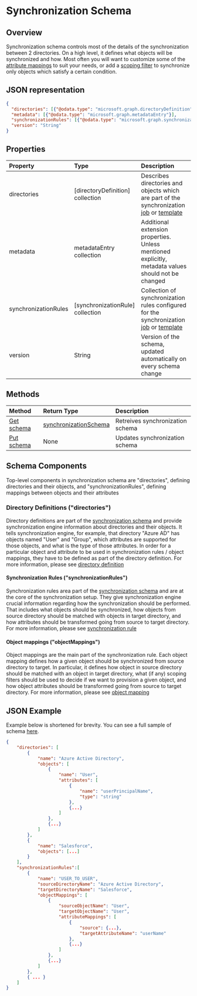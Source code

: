 # Synchronization Schema

## Overview

Synchronization schema controls most of the details of the synchronization between 2 directories. On a high level, it defines what objects will be synchronized and how. Most often you will want to customize some of the [attribute mappings](synchronization-attributeMapping.md) to suit your needs, or add a [scoping filter](synchronization-scopingFilter,md) to synchronize only objects which satisfy a certain condition.

## JSON representation

```json
{
  "directories": [{"@odata.type": "microsoft.graph.directoryDefinition"}],
  "metadata": [{"@odata.type": "microsoft.graph.metadataEntry"}],
  "synchronizationRules": [{"@odata.type": "microsoft.graph.synchronizationRule"}],
  "version": "String"
}
```

## Properties

| Property      | Type      | Description    |
|:--------------|:----------|:---------------|
|directories            |[directoryDefinition] collection   |Describes directories and objects which are part of the synchronization [job](#synchronization-job.md) or [template](#synchronization-template.md) |
|metadata               |metadataEntry collection           |Additional extension properties. Unless mentioned explicitly, metadata values should not be changed|
|synchronizationRules   |[synchronizationRule] collection   |Collection of synchronization rules configured for the synchronization [job](#synchronization-job.md) or [template](#synchronization-template.md) |
|version                |String                             |Version of the schema, updated automatically on every schema change|

## Methods

| Method        | Return Type               | Description                  |
|:--------------|:--------------------------|:-----------------------------|
|[Get schema](synchronization-schema-get.md)    |[synchronizationSchema](synchronization-schema.md)   |Retreives  synchronization schema|
|[Put schema](synchronization-schema-put.md)    |None   |Updates synchronization schema |

## Schema Components

Top-level components in synchronization schema are "directories", defining directories and their objects, and "synchronizationRules", defining mappings between objects and their attributes

### Directory Definitions ("directories")

Directory definitions are part of the [synchronization schema](synchronization-schema.md) and provide synchronization engine information about directories and their objects. It tells synchronization engine, for example, that directory "Azure AD" has objects named "User" and "Group", which attributes are supported for those objects, and what is the type of those attributes. In order for a particular object and attribute to be used in synchronization rules / object mappings, they have to be defined as part of the directory definition. For more information, please see [directory definition](synchronization-directoryDefinition.md)

#### Synchronization Rules ("synchronizationRules")

Synchronization rules area part of the [synchronization schema](synchronization-schema.md) and are at the core of the synchronization setup. They give synchronization engine crucial information regarding how the synchronization should be performed. That includes what objects should be synchronized, how objects from source directory should be matched with objects in target directory, and how attributes should be transformed going from source to target directory. For more information, please see [synchronization rule](synchronization-rule.md)

#### Object mappings ("objectMappings")

Object mappings are the main part of the synchronization rule. Each object mapping defines how a given object should be synchronized from source directory to target. In particular, it defines how object in source directory should be matched with an object in target directory, what (if any) scoping filters should be used to decide if we want to provision a given object, and how object attributes should be transformed going from source to target directory. For more information, please see [object mapping](synchronization-objectMapping.md)


## JSON Example

Example below is shortened for brevity. You can see a full sample of schema [here](synchronization-schema-sample.md).

```json
{
    "directories": [
        {
            "name": "Azure Active Directory",
            "objects": [
                {
                    "name": "User",
                    "attributes": [
                        {
                            "name": "userPrincipalName",
                            "type": "string"
                        },
                        {...}
                    ]
                },
                {...}
            ]
        },
        {
            "name": "Salesforce",
            "objects": [...]
        }
    ],
    "synchronizationRules":[
        {
            "name": "USER_TO_USER",
            "sourceDirectoryName": "Azure Active Directory",
            "targetDirectoryName": "Salesforce",
            "objectMappings": [
                {
                    "sourceObjectName": "User",
                    "targetObjectName": "User",
                    "attributeMappings": [
                        {
                            "source": {...},
                            "targetAttributeName": "userName"
                        },
                        {...}
                    ]
                },
                {...}
            ]
        },
        { ... }
    ]
}
```